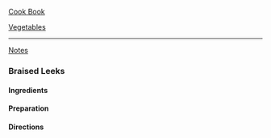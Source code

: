 [Cook Book](https://github.com/vmsmith/CookBook/blob/master/README.md)  

[Vegetables](https://github.com/vmsmith/CookBook/blob/master/vegetables.md)  

----  

[Notes](https://github.com/vmsmith/CookBook/blob/master/notes.md)  

### Braised Leeks  

#### Ingredients  


#### Preparation  

 
 #### Directions  
